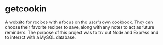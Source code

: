 # getcookin

A website for recipes with a focus on the user's own cookbook. They can choose their favorite recipes to save, along with any notes
to act as future reminders. The purpose of this project was to try out Node and Express and to interact with a MySQL database.
